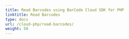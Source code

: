 ```yaml
---
title: Read Barcodes using BarCode Cloud SDK for PHP 
linktitle: Read Barcodes
type: docs
url: /cloud-php/read-barcodes/
weight: 50
---
```



